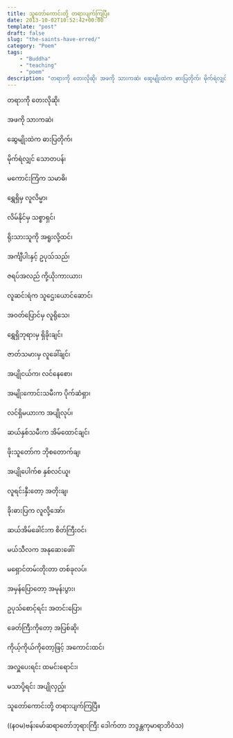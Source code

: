 ```yaml
---
title: သူတော်ကောင်းတို့ တရားပျက်ကြပြီ။
date: 2013-10-02T10:52:42+00:00
template: "post"  
draft: false  
slug: "the-saints-have-erred/"  
category: "Poem"
tags:
    - "Buddha"
    - "teaching"
    - "poem"
description: "တရားကို တေးလိုဆို၊ အဖကို သားကဆဲ၊ ဆွေမျိုးထဲက ဓားပြတိုက်၊ မိုက်ရဲလျှင် သောတပန်၊ မကောင်းကြံက သမာဓိ၊ ရွှေရှိမှ လူလိမ္မာ၊ လိမ်နိုင်မှ သစ္စာရှင်၊..."
---
```

တရားကို တေးလိုဆို၊
  
အဖကို သားကဆဲ၊
  
ဆွေမျိုးထဲက ဓားပြတိုက်၊
  
မိုက်ရဲလျှင် သောတပန်၊
  
မကောင်းကြံက သမာဓိ၊
  
ရွှေရှိမှ လူလိမ္မာ၊
  
လိမ်နိုင်မှ သစ္စာရှင်၊
  
ရိုးသားသူကို အရူးလို့ထင်၊
  
အင်္ကျီပါးနှင့် ဥပုသ်သည်၊
  
ဇရပ်အလည် ကို့ယိုးကားယား၊
  
လူဆင်းရဲက သူဌေးယောင်ဆောင်၊
  
အဝတ်ပြောင်မှ လူရိုသေ၊
  
ရွှေရှိဘုရားမှ ရှိခိုးချင်၊
  
ဇာတ်သမားမှ လူခေါ်ချင်၊
  
အပျိုငယ်က၊ လင်နေစော၊
  
အမျိုးကောင်းသမီးက ပိုက်ဆံရှာ၊
  
လင်ရှိမယားက အပျိုလုပ်၊
  
ဆယ်နှစ်သမီးက အိမ်ထောင်ချင်၊
  
ဖိုးသူတော်က ဘိုစတောက်ချ၊
  
အပျိုပေါက်စ နှစ်လင်ယူ၊
  
လူရင်းနှီးတော့ အတိုးချ၊
  
ခိုးဓားပြက လူလို့အော်၊
  
ဆယ်အိမ်ခေါင်းက စိတ်ကြီးဝင်၊
  
မယ်သီလက အနုဆေးဖေါ်၊
  
မရှောင်တမ်းတိုးတာ တစ်ခုလပ်၊
  
အမှန်ပြောတော့ အမုန်းပွား၊
  
ဥပုသ်စောင့်ရင်း အတင်းပြော၊
  
ခေတ်ကြီးကိုတော့ အပြစ်ဆို၊
  
ကိုယ့်ကိုယ်ကိုတော့ဖြင့် အကောင်းထင်၊
  
အလှူပေးရင်း ထမင်းရောင်း၊
  
မသာပို့ရင်း အပျိုလှည့်၊
  
သူတော်ကောင်းတို့ တရားပျက်ကြပြီ။

((နဝမ)ဗန်းမော်ဆရာတော်ဘုရားကြီး ဒေါက်တာ ဘဒ္ဒန္တကုမာရာဘိဝံသ)